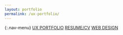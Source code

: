 ```yaml
---
layout: portfolio
permalink: /ux-portfolio/
---
```




{:.nav-menu}
[UX PORTFOLIO](../ux-portfolio)   [RESUME/CV](../online-cv)   [WEB DESIGN](../web-portfolio)
